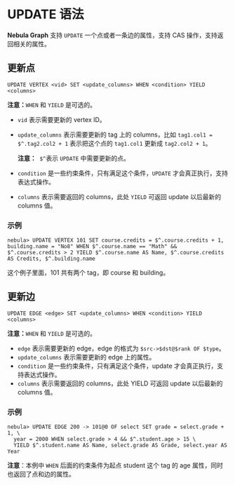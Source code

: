 # UPDATE 语法

**Nebula Graph** 支持 `UPDATE` 一个点或者一条边的属性，支持 CAS 操作，支持返回相关的属性。

## 更新点

```ngql
UPDATE VERTEX <vid> SET <update_columns> WHEN <condition> YIELD <columns>
```

**注意：**`WHEN` 和 `YIELD` 是可选的。

- `vid` 表示需要更新的 vertex ID。
- `update_columns` 表示需要更新的 tag 上的 columns，比如 `tag1.col1 = $^.tag2.col2 + 1` 表示把这个点的 `tag1.col1` 更新成 `tag2.col2 + 1`。

    **注意：**  `$^`表示 `UPDATE` 中需要更新的点。

- `condition` 是一些约束条件，只有满足这个条件，`UPDATE` 才会真正执行，支持表达式操作。
- `columns` 表示需要返回的 columns，此处 `YIELD` 可返回 update 以后最新的 columns 值。

### 示例

```ngql
nebula> UPDATE VERTEX 101 SET course.credits = $^.course.credits + 1, building.name = "No8" WHEN $^.course.name == "Math" && $^.course.credits > 2 YIELD $^.course.name AS Name, $^.course.credits AS Credits, $^.building.name
```

这个例子里面，101 共有两个 tag，即 course 和 building。

## 更新边

```ngql
UPDATE EDGE <edge> SET <update_columns> WHEN <condition> YIELD <columns>
```

**注意：**`WHEN` 和 `YIELD` 是可选的。

- `edge` 表示需要更新的 edge，edge 的格式为 `$src->$dst@$rank OF $type`。
- `update_columns` 表示需要更新的 edge 上的属性。
- `condition` 是一些约束条件，只有满足这个条件，update 才会真正执行，支持表达式操作。
- `columns` 表示需要返回的 columns，此处 YIELD 可返回 update 以后最新的 columns 值。

### 示例

```ngql
nebula> UPDATE EDGE 200 -> 101@0 OF select SET grade = select.grade + 1, \
  year = 2000 WHEN select.grade > 4 && $^.student.age > 15 \
  YIELD $^.student.name AS Name, select.grade AS Grade, select.year AS Year
```

**注意**：本例中 `WHEN` 后面的约束条件为起点 student 这个 tag 的 age 属性，同时也返回了点和边的属性。
